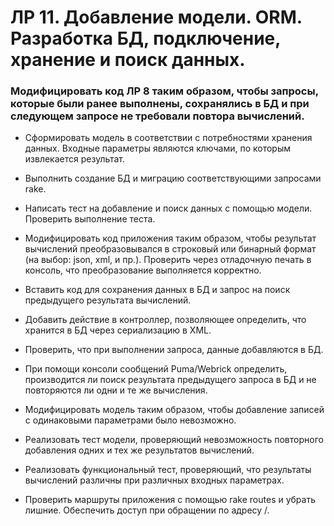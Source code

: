 # ЛР 11. Добавление модели. ORM. Разработка БД, подключение, хранение и поиск данных.
### Модифицировать код ЛР 8 таким образом, чтобы запросы, которые были ранее выполнены, сохранялись в БД и при следующем запросе не требовали повтора вычислений.

* Сформировать модель в соответствии с потребностями хранения данных. Входные параметры являются ключами, по которым извлекается результат.

* Выполнить создание БД и миграцию соответствующими запросами rake.

* Написать тест на добавление и поиск данных с помощью модели. Проверить выполнение теста.

* Модифицировать код приложения таким образом, чтобы результат вычислений преобразовывался в строковый или бинарный формат (на выбор: json, xml, и пр.). Проверить через отладочную печать в консоль, что преобразование выполняется корректно.

* Вставить код для сохранения данных в БД и запрос на поиск предыдущего результата вычислений.

* Добавить действие в контроллер, позволяющее определить, что хранится в БД через сериализацию в XML.

* Проверить, что при выполнении запроса, данные добавляются в БД.

* При помощи консоли сообщений Puma/Webrick определить, производится ли поиск результата предыдущего запроса в БД и не повторяются ли одни и те же вычисления.

* Модифицировать модель таким образом, чтобы добавление записей с одинаковыми параметрами было невозможно.

* Реализовать тест модели, проверяющий невозможность повторного добавления одних и тех же результатов вычислений.

* Реализовать функциональный тест, проверяющий, что результаты вычислений различны при различных входных параметрах.

* Проверить маршруты приложения с помощью rake routes и убрать лишние. Обеспечить доступ при обращении по адресу /.